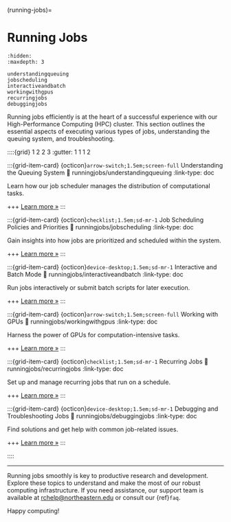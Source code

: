 (running-jobs)=
# Running Jobs

```{toctree}
:hidden:
:maxdepth: 3

understandingqueuing
jobscheduling
interactiveandbatch
workingwithgpus
recurringjobs
debuggingjobs
```
Running jobs efficiently is at the heart of a successful experience with our High-Performance Computing (HPC) cluster. This section outlines the essential aspects of executing various types of jobs, understanding the queuing system, and troubleshooting.

<!-- ::::{grid} 3

:::{grid-item-card} {ref}`understanding-queuing`
:::
:::{grid-item-card} {ref}`job-scheduling`
:::
:::{grid-item-card} {ref}`interactive-and-batch-mode`
:::
:::{grid-item-card} {ref}`working-gpus`
:::
:::{grid-item-card} {ref}`recurring-jobs`
:::
:::{grid-item-card} {ref}`debugging-jobs`
:::
:::: -->

::::{grid} 1 2 2 3
:gutter: 1 1 1 2

:::{grid-item-card} {octicon}`arrow-switch;1.5em;screen-full` Understanding the Queuing System
:link: runningjobs/understandingqueuing
:link-type: doc

Learn how our job scheduler manages the distribution of computational tasks.

+++
[Learn more »](runningjobs/understandingqueuing)
:::

:::{grid-item-card} {octicon}`checklist;1.5em;sd-mr-1` Job Scheduling Policies and Priorities
:link: runningjobs/jobscheduling
:link-type: doc

Gain insights into how jobs are prioritized and scheduled within the system.

+++
[Learn more »](runningjobs/jobscheduling)
:::

:::{grid-item-card} {octicon}`device-desktop;1.5em;sd-mr-1` Interactive and Batch Mode
:link: runningjobs/interactiveandbatch
:link-type: doc

Run jobs interactively or submit batch scripts for later execution.

+++
[Learn more »](runningjobs/interactiveandbatch)
:::

:::{grid-item-card} {octicon}`arrow-switch;1.5em;screen-full` Working with GPUs
:link: runningjobs/workingwithgpus
:link-type: doc

Harness the power of GPUs for computation-intensive tasks.

+++
[Learn more »](runningjobs/workingwithgpus)
:::

:::{grid-item-card} {octicon}`checklist;1.5em;sd-mr-1` Recurring Jobs
:link: runningjobs/recurringjobs
:link-type: doc

Set up and manage recurring jobs that run on a schedule.

+++
[Learn more »](runningjobs/recurringjobs)
:::

:::{grid-item-card} {octicon}`device-desktop;1.5em;sd-mr-1` Debugging and Troubleshooting Jobs
:link: runningjobs/debuggingjobs
:link-type: doc

Find solutions and get help with common job-related issues.

+++
[Learn more »](runningjobs/debuggingjobs)
:::

::::

---

Running jobs smoothly is key to productive research and development. Explore these topics to understand and make the most of our robust computing infrastructure. If you need assistance, our support team is available at <rchelp@northeastern.edu> or consult our {ref}`faq`.

Happy computing!
